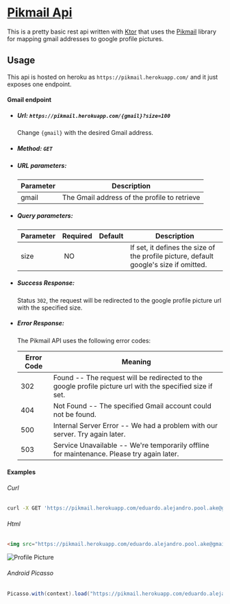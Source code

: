 # [Pikmail Api](https://pikmail.herokuapp.com)

This is a pretty basic rest api written with [Ktor](http://ktor.io/) that uses the [Pikmail](https://github.com/epool/pikmail) library for mapping gmail addresses to google profile pictures.

## Usage

This api is hosted on heroku as `https://pikmail.herokuapp.com/` and it just exposes one endpoint.

#### Gmail endpoint

- ##### Url: `https://pikmail.herokuapp.com/{gmail}?size=100`
  Change `{gmail}` with the desired Gmail address.

- ##### Method: `GET`

- ##### URL parameters:
  Parameter | Description
  --------- | -----------
  gmail | The Gmail address of the profile to retrieve


- ##### Query parameters:
  Parameter | Required | Default | Description
  --------- | ------- | ------- |-----------
  size | NO |  | If set, it defines the size of the profile picture, default google's size if omitted.

- ##### Success Response: 
  Status `302`, the request will be redirected to the google profile picture url with the specified size.
  
- ##### Error Response: 
  The Pikmail API uses the following error codes:
  
  Error Code | Meaning
  ---------- | -------
  302 | Found -- The request will be redirected to the google profile picture url with the specified size if set.
  404 | Not Found -- The specified Gmail account could not be found.
  500 | Internal Server Error -- We had a problem with our server. Try again later.
  503 | Service Unavailable -- We're temporarily offline for maintenance. Please try again later.

#### Examples

###### Curl

```bash
curl -X GET 'https://pikmail.herokuapp.com/eduardo.alejandro.pool.ake@gmail.com?size=100' --verbose
```

###### Html

```html
<img src="https://pikmail.herokuapp.com/eduardo.alejandro.pool.ake@gmail.com?size=100" alt="Profile Picture">
```
<img src="https://pikmail.herokuapp.com/eduardo.alejandro.pool.ake@gmail.com?size=100" alt="Profile Picture">

###### Android Picasso

```java
Picasso.with(context).load("https://pikmail.herokuapp.com/eduardo.alejandro.pool.ake@gmail.com?size=100").into(imageView);
```
